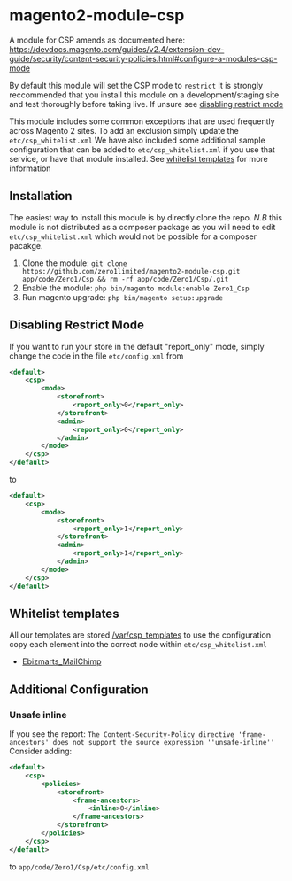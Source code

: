 # magento2-module-csp
A module for CSP amends as documented here: https://devdocs.magento.com/guides/v2.4/extension-dev-guide/security/content-security-policies.html#configure-a-modules-csp-mode

By default this module will set the CSP mode to `restrict`
It is strongly reccommended that you install this module on a development/staging site and test thoroughly before taking live.
If unsure see [disabling restrict mode](#disabling-restrict-mode)

This module includes some common exceptions that are used frequently across Magento 2 sites.
To add an exclusion simply update the `etc/csp_whitelist.xml`
We have also included some additional sample configuration that can be added to `etc/csp_whitelist.xml` if you use that service, or have that module installed.
See [whitelist templates](#whitelist-templates) for more information

## Installation
The easiest way to install this module is by directly clone the repo.
*N.B* this module is not distributed as a composer package as you will need to edit `etc/csp_whitelist.xml` which would not be possible for a composer pacakge.

1. Clone the module: `git clone https://github.com/zero1limited/magento2-module-csp.git app/code/Zero1/Csp && rm -rf app/code/Zero1/Csp/.git`
2. Enable the module: `php bin/magento module:enable Zero1_Csp`
3. Run magento upgrade: `php bin/magento setup:upgrade`


## Disabling Restrict Mode
If you want to run your store in the default "report_only" mode, simply change the code in the file `etc/config.xml` from  
```xml
<default>
    <csp>
        <mode>
            <storefront>
                <report_only>0</report_only>
            </storefront>
            <admin>
                <report_only>0</report_only>
            </admin>
        </mode>
    </csp>
</default>
```
to 
```xml
<default>
    <csp>
        <mode>
            <storefront>
                <report_only>1</report_only>
            </storefront>
            <admin>
                <report_only>1</report_only>
            </admin>
        </mode>
    </csp>
</default>
```

## Whitelist templates
All our templates are stored [/var/csp_templates](/var/csp_templates) to use the configuration copy each element into the correct node within `etc/csp_whitelist.xml`

- [Ebizmarts_MailChimp](/var/csp_templates/Ebizmarts_MailChimp.xml)

## Additional Configuration

### Unsafe inline
If you see the report: `The Content-Security-Policy directive 'frame-ancestors' does not support the source expression ''unsafe-inline''`
Consider adding:
```xml
<default>
    <csp>
        <policies>
            <storefront>
                <frame-ancestors>
                    <inline>0</inline>
                </frame-ancestors>
            </storefront>
        </policies>
    </csp>
</default>
```
to `app/code/Zero1/Csp/etc/config.xml`
